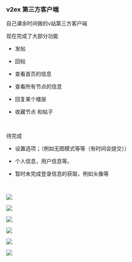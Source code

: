 ### v2ex 第三方客户端

自己课余时间做的v站第三方客户端

现在完成了大部分功能

- 发帖

- 回帖

- 查看首页的信息

- 查看所有节点的信息

- 回复某个楼层

- 收藏节点 和帖子

  ​

待完成

- 设置选项；（例如无图模式等等（有时间会提交））

- 个人信息，用户信息等。

- 暂时未完成登录信息的获取，例如头像等

  ​

![](http://i4.buimg.com/567571/78c8375e496e1663.jpg)

![](http://i4.buimg.com/567571/7c2606fd269ddede.jpg)

![](http://i2.muimg.com/567571/bccf09e6b25b0bcf.jpg)

![](http://i4.buimg.com/567571/52d35d2d8ec379e8.jpg)



![](http://i4.buimg.com/567571/3d888e2ee0e13a08.jpg)

![](http://i2.muimg.com/567571/5ea0bd4df83fc9d8.jpg)
